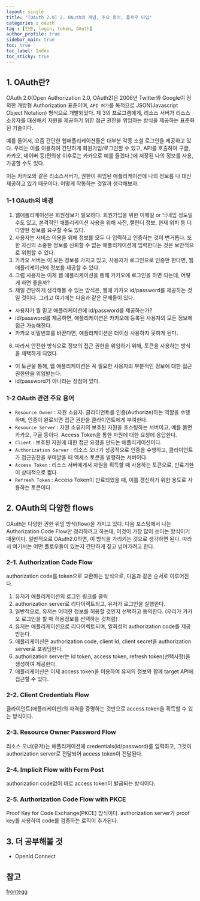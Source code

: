 ```yaml
---
layout: single
title: "[OAuth 2.0] 2. OAuth의 개념, 주요 용어, 플로우 타입"
categories : oauth
tag : [인증, login, token, OAuth]
author_profile: true
sidebar_main: true
toc: true
toc_label: Index
toc_sticky: true
---
```


## 1. OAuth란?
OAuth 2.0(Open Authorization 2.0, OAuth2)은 2006년 Twitter와 Google이 정의한 개방형 Authorization 표준이며, `API 허가`를 목적으로 JSON(Javascript Object Notation) 형식으로 개발되었다. 제 3의 프로그램에게, 리소스 서버가 리소스 소유자를 대신해서 자원을 제공하기 위한 접근 권한을 위임하는 방식을 제공하는 표준화된 기술이다.

예를 들어서, 요즘 간단한 웹애플리케이션들은 대부분 각종 소셜 로그인을 제공하고 있다. 우리는 이를 이용하여 간단하게 회원가입/로그인할 수 있고, API를 호출하여 구글, 카카오, 네이버 등(편의상 이후로는 카카오로 예를 들겠다.)에 저장된 나의 정보를 사용, 가공할 수도 있다. 

이는 카카오와 같은 리소스서버가, 권한이 위임된 애플리케이션에 나의 정보를 나 대신 제공하고 있기 때문이다. 어떻게 작동하는 것일까 생각해보자.

### 1-1 OAuth의 배경
1. 웹애플리케이션은 회원정보가 필요하다. 회원가입을 위한 이메일 or 닉네임 정도일 수도 있고, 본격적인 애플리케이션 사용을 위해 사진, 캘린더 정보, 현재 위치 등 더 다양한 정보를 요구할 수도 있다. 
2. 사용자는 서비스 이용을 위해 정보를 모두 다 입력하고 인증하는 것이 번거롭다. 또한 자신의 소중한 정보를 신뢰할 수 없는 애플리케이션에 입력한다는 것은 보안적으로 위험할 수 있다.
3. 카카오 서버는 이 모든 정보를 가지고 있고, 사용자가 로그인으로 인증만 한다면, 웹 애플리케이션에 정보를 제공할 수 있다. 
4. 그럼 사용자는 이제 웹 애플리케이션을 통해 카카오에 로그인을 하면 되는데, 어떻게 하면 좋을까?
5. 제일 간단하게 생각해볼 수 있는 방식은, 웹에 카카오 id/password를 제공하는 것일 것이다. 그리고 여기에는 다음과 같은 문제들이 있다.
- 사용자가 뭘 믿고 애플리케이션에 id/password를 제공하는가?
- id/password를 제공하면, 애플리케이션은 카카오에 등록된 사용자의 모든 정보에 접근 가능해진다.
- 카카오 비밀번호를 바꾼다면, 애플리케이션은 더이상 사용하지 못하게 된다.
6. 따라서 안전한 방식으로 정보의 접근 권한을 위임하기 위해, 토큰을 사용하는 방식을 채택하게 되었다.
- 이 토큰을 통해, 웹 애플리케이션은 꼭 필요한 사용자의 부분적인 정보에 대한 접근 권한만을 위임받는다.
- id/password가 아니라는 장점이 있다.

### 1-2 OAuth 관련 주요 용어
- `Resource Owner` : 자원 소유자. 클라이언트를 인증(Authorize)하는 역할을 수행하며, 인증이 완료되면 접근 권한을 클라이언트에게 부여한다. 
- `Resource Server` : 자원 소유자의 보호된 자원을 호스팅하는 서버이고, 예를 들면 카카오, 구글 등이다. Access Token을 통한 자원에 대한 요청에 응답한다. 
- `Client` : 보호된 자원에 대한 접근 요청을 만드는 애플리케이션이다.  
- `Authorization Server` : 리소스 오너가 성공적으로 인증을 수행하고, 클라이언트가 접근권한을 부여받을 때 엑세스 토큰을 발행하는 서버이다. 
- `Access Token` : 리소스 서버에게서 자원을 획득할 때 사용하는 토큰으로, 만료기한이 상대적으로 짧다.
- `Refresh Token` : Access Token이 만료되었을 때, 이를 갱신하기 위한 용도로 사용하는 토큰이다.

## 2. OAuth의 다양한 flows
OAuth는 다양한 권한 위임 방식(flow)을 가지고 있다. 다음 포스팅에서 나는 Authorization Code Flow만 정리하려고 하는데, 이것이 가장 많이 쓰이는 방식이기 때문이다. 일반적으로 OAuth2.0하면, 이 방식을 가리키는 것으로 생각하면 된다. 따라서 여기서는 어떤 플로우들이 있는지 간단하게 짚고 넘어가려고 한다.

### 2-1. Authorization Code Flow
authorization code를 token으로 교환하는 방식으로, 다음과 같은 순서로 이루어진다. 
1. 유저가 애플리케이션의 로그인 링크를 클릭
2. authorization server로 리다이렉트되고, 유저가 로그인을 실행한다.
3. 일반적으로, 유저는 어떠한 정보를 허용할 것인지 선택하고 동의한다. (우리가 카카오 로그인을 할 때 허용정보를 선택하는 것처럼)
4. 유저는 애플리케이션으로 리다이렉트되며, 일회성의 authorization code를 제공받는다.
5. 애플리케이션은 authorization code, client Id, client secret을 authorization server로 포워딩한다.
6. authorization server는 Id token, access token, refresh token(선택사항)을 생성하여 제공한다.
7. 애플리케이션은 이제 access token을 이용하여 유저의 정보와 함께 target API에 접근할 수 있다.

### 2-2. Client Credentials Flow
클라이언트(애플리케이션)의 자격을 증명하는 것만으로 access token을 획득할 수 있는 방식이다.

### 2-3. Resource Owner Password Flow
리소스 오너(유저)는 애플리케이션에 credentials(id/password)를 입력하고, 그것이 authorization server로 전달되어 access token이 전달된다.

### 2-4. Implicit Flow with Form Post
authorization code없이 바로 access token이 발급되는 방식이다.

### 2-5. Authorization Code Flow with PKCE
Proof Key for Code Exchange(PKCE) 방식이다. authorization server가 proof key를 사용하여 code를 검증하는 로직이 추가된다.

## 3. 더 공부해볼 것
- OpenId Connect

## 참고
[frontegg](https://frontegg.com/blog/oauth-flows/) 


